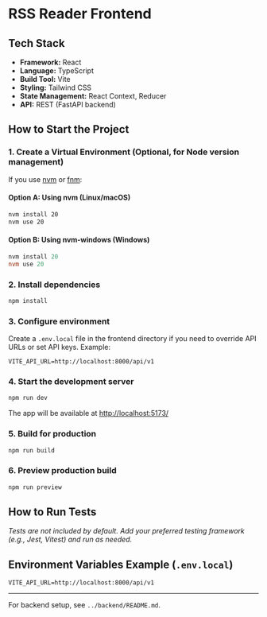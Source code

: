 # RSS Reader Frontend

## Tech Stack

- **Framework:** React
- **Language:** TypeScript
- **Build Tool:** Vite
- **Styling:** Tailwind CSS
- **State Management:** React Context, Reducer
- **API:** REST (FastAPI backend)

## How to Start the Project

### 1. Create a Virtual Environment (Optional, for Node version management)

If you use [nvm](https://github.com/nvm-sh/nvm) or [fnm](https://github.com/Schniz/fnm):

#### Option A: Using nvm (Linux/macOS)

```sh
nvm install 20
nvm use 20
```

#### Option B: Using nvm-windows (Windows)

```powershell
nvm install 20
nvm use 20
```

### 2. Install dependencies

```sh
npm install
```

### 3. Configure environment

Create a `.env.local` file in the frontend directory if you need to override API URLs or set API keys. Example:

```env
VITE_API_URL=http://localhost:8000/api/v1
```

### 4. Start the development server

```sh
npm run dev
```

The app will be available at [http://localhost:5173/](http://localhost:5173/)

### 5. Build for production

```sh
npm run build
```

### 6. Preview production build

```sh
npm run preview
```

## How to Run Tests

_Tests are not included by default. Add your preferred testing framework (e.g., Jest, Vitest) and run as needed._

## Environment Variables Example (`.env.local`)

```env
VITE_API_URL=http://localhost:8000/api/v1
```

---

For backend setup, see `../backend/README.md`.
